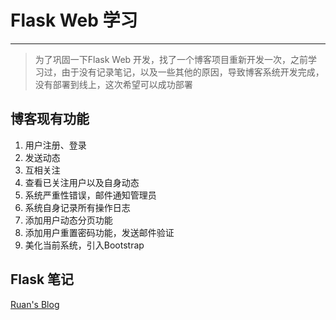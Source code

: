 # Flask Web 学习
---
> 为了巩固一下Flask Web 开发，找了一个博客项目重新开发一次，之前学习过，由于没有记录笔记，以及一些其他的原因，导致博客系统开发完成，没有部署到线上，这次希望可以成功部署 

## 博客现有功能
1. 用户注册、登录
2. 发送动态
3. 互相关注
4. 查看已关注用户以及自身动态
5. 系统严重性错误，邮件通知管理员
6. 系统自身记录所有操作日志
7. 添加用户动态分页功能
8. 添加用户重置密码功能，发送邮件验证
9. 美化当前系统，引入Bootstrap

## Flask 笔记
[Ruan's Blog](https://wuhaaaaa.github.io/)
